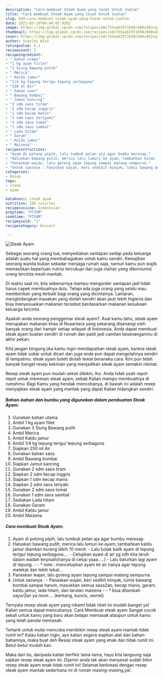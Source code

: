```yaml
---
description: "Cara membuat Steak Ayam yang lezat Untuk Jualan"
title: "Cara membuat Steak Ayam yang lezat Untuk Jualan"
slug: 920-cara-membuat-steak-ayam-yang-lezat-untuk-jualan
date: 2021-03-18T04:44:07.026Z
image: https://img-global.cpcdn.com/recipes/e8c755aab2971b90/680x482cq70/steak-ayam-foto-resep-utama.jpg
thumbnail: https://img-global.cpcdn.com/recipes/e8c755aab2971b90/680x482cq70/steak-ayam-foto-resep-utama.jpg
cover: https://img-global.cpcdn.com/recipes/e8c755aab2971b90/680x482cq70/steak-ayam-foto-resep-utama.jpg
author: Stanley Wise
ratingvalue: 4.1
reviewcount: 7
recipeingredient:
- " bahan utama"
- "1 kg ayam fillet"
- "3 Siung Bawang putih"
- " Merica"
- " Kaldu jamur"
- "1/4 kg tepung terigu tepung serbaguna"
- "250 ml Air"
- " bahan saos"
- " Bawang bombai"
- " Jamut kancing"
- "2 sdm saos tiram"
- "2 sdm kecap inggris"
- "1 sdm kecap manis"
- "2 sdm saos teriyaki"
- "2 sdm saos tomat"
- "1 sdm saos sambal"
- " Lada hitam"
- " Garam"
- " Kaldu jamur"
- " Maizena"
recipeinstructions:
- "Ayam di potong pipih, lalu tumbuk pelan aja agar bumbu meresap."
- "Haluskan bawang putih, merica lalu lumuri ke ayam, tambahkan kaldu jamur diamkan kurang lebih 10 menit. Lalu bolak balik ayam di tepung terigu/ tepung serbaguna.... Celupkan ayam di air yg sdh kita taruh dalam wadah terpisah(hanya di celup yaaa.....) Lalu balurkan lagi ayam di tepung.  * note : mencelupkan ayam ke air hanya agar tepung melekat dan lebih tebal..."
- "Panaskan wajan, lalu goreng ayam tepung sampai matang sempurna."
- "Untuk saosnya : Panaskan wajan, beri sedikit minyak, tumis bawang bombai sampai harum, masukkan semua saos2an, kecap manis, garam, kaldu jamur, lada hitam, dan larutan maizena  * bisa ditambah sayur2an ya mom.... (kentang, kuncis, wortel)"
categories:
- Resep
tags:
- steak
- ayam

katakunci: steak ayam 
nutrition: 288 calories
recipecuisine: Indonesian
preptime: "PT35M"
cooktime: "PT58M"
recipeyield: "1"
recipecategory: Dessert

---
```



![Steak Ayam](https://img-global.cpcdn.com/recipes/e8c755aab2971b90/680x482cq70/steak-ayam-foto-resep-utama.jpg)

Sebagai seorang orang tua, menyediakan santapan sedap pada keluarga adalah suatu hal yang membahagiakan untuk kamu sendiri. Kewajiban seorang  wanita bukan sekadar menjaga rumah saja, namun kamu pun wajib memastikan keperluan nutrisi tercukupi dan juga olahan yang dikonsumsi orang tercinta mesti mantab.

Di waktu  saat ini, kita sebenarnya mampu mengorder santapan jadi tidak harus capek membuatnya dulu. Tetapi ada juga orang yang selalu mau memberikan yang terbaik bagi orang yang dicintainya. Lantaran, menghidangkan masakan yang diolah sendiri akan jauh lebih higienis dan bisa menyesuaikan makanan tersebut berdasarkan makanan kesukaan keluarga tercinta. 



Apakah anda seorang penggemar steak ayam?. Asal kamu tahu, steak ayam merupakan makanan khas di Nusantara yang sekarang disenangi oleh banyak orang dari hampir setiap wilayah di Indonesia. Anda dapat membuat steak ayam buatan sendiri di rumah dan pasti jadi camilan kesenanganmu di akhir pekan.

Kita jangan bingung jika kamu ingin mendapatkan steak ayam, karena steak ayam tidak sukar untuk dicari dan juga anda pun dapat mengolahnya sendiri di tempatmu. steak ayam boleh diolah lewat beraneka cara. Kini pun telah banyak banget resep kekinian yang menjadikan steak ayam semakin nikmat.

Resep steak ayam pun mudah sekali dibikin, lho. Anda tidak usah repot-repot untuk memesan steak ayam, sebab Kalian mampu membuatnya di rumahmu. Bagi Kamu yang hendak mencobanya, di bawah ini adalah resep menyajikan steak ayam yang mantab yang dapat Kalian hidangkan sendiri.

<!--inarticleads1-->

##### Bahan-bahan dan bumbu yang digunakan dalam pembuatan Steak Ayam:

1. Gunakan  bahan utama
1. Ambil 1 kg ayam fillet
1. Gunakan 3 Siung Bawang putih
1. Ambil  Merica
1. Ambil  Kaldu jamur
1. Ambil 1/4 kg tepung terigu/ tepung serbaguna
1. Siapkan 250 ml Air
1. Gunakan  bahan saos
1. Ambil  Bawang bombai
1. Siapkan  Jamut kancing
1. Gunakan 2 sdm saos tiram
1. Siapkan 2 sdm kecap inggris
1. Siapkan 1 sdm kecap manis
1. Siapkan 2 sdm saos teriyaki
1. Gunakan 2 sdm saos tomat
1. Gunakan 1 sdm saos sambal
1. Sediakan  Lada hitam
1. Gunakan  Garam
1. Ambil  Kaldu jamur
1. Ambil  Maizena




<!--inarticleads2-->

##### Cara membuat Steak Ayam:

1. Ayam di potong pipih, lalu tumbuk pelan aja agar bumbu meresap.
1. Haluskan bawang putih, merica lalu lumuri ke ayam, tambahkan kaldu jamur diamkan kurang lebih 10 menit. - Lalu bolak balik ayam di tepung terigu/ tepung serbaguna.... - Celupkan ayam di air yg sdh kita taruh dalam wadah terpisah(hanya di celup yaaa.....) - Lalu balurkan lagi ayam di tepung. -  - * note : mencelupkan ayam ke air hanya agar tepung melekat dan lebih tebal...
1. Panaskan wajan, lalu goreng ayam tepung sampai matang sempurna.
1. Untuk saosnya : - Panaskan wajan, beri sedikit minyak, tumis bawang bombai sampai harum, masukkan semua saos2an, kecap manis, garam, kaldu jamur, lada hitam, dan larutan maizena -  - * bisa ditambah sayur2an ya mom.... (kentang, kuncis, wortel)




Ternyata resep steak ayam yang nikamt tidak ribet ini mudah banget ya! Kalian semua dapat mencobanya. Cara Membuat steak ayam Sangat cocok sekali untuk kamu yang baru akan belajar memasak ataupun untuk kamu yang telah pandai memasak.

Tertarik untuk mulai mencoba membikin resep steak ayam mantab tidak rumit ini? Kalau kalian ingin, ayo kalian segera siapkan alat dan bahan-bahannya, maka buat deh Resep steak ayam yang enak dan tidak rumit ini. Betul-betul mudah kan. 

Maka dari itu, daripada kalian berfikir lama-lama, hayo kita langsung saja sajikan resep steak ayam ini. Dijamin anda tak akan menyesal sudah bikin resep steak ayam enak tidak rumit ini! Selamat berkreasi dengan resep steak ayam mantab sederhana ini di rumah masing-masing,ya!.

